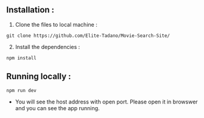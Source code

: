 ## Installation :
1. Clone the files to local machine :
```copy
git clone https://github.com/Elite-Tadano/Movie-Search-Site/
```
2. Install the dependencies :
```copy
npm install
```
## Running locally :
```copy
npm run dev
```
- You will see the host address with open port. Please open it in browswer and you can see the app running.
  
